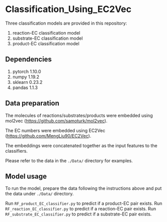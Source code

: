 # Classification_Using_EC2Vec
Three classification models are provided in this repository:

1. reaction-EC classification model
2. substrate-EC classification model
3. product-EC classification model
## Dependencies
1. pytorch 1.10.0
3. numpy 1.19.2
4. sklearn 0.23.2
5. pandas 1.1.3

## Data preparation
The molecules of reactions/substrates/products were embedded using mol2vec (https://github.com/samoturk/mol2vec).

The EC numbers were embedded using EC2Vec (https://github.com/MengLiu90/EC2Vec).

The embeddings were concatenated together as the input features to the classifiers.

Please refer to the data in the ```./Data/``` directory for examples.

## Model usage
To run the model, prepare the data following the instructions above and put the data under ```./Data/``` directory.

Run ```RF_product_EC_classifier.py``` to predict if a product-EC pair exists.
Run ```RF_reaction_EC_classifier.py``` to predict if a reaction-EC pair exists.
Run ```RF_substrate_EC_classifier.py``` to predict if a substrate-EC pair exists.





